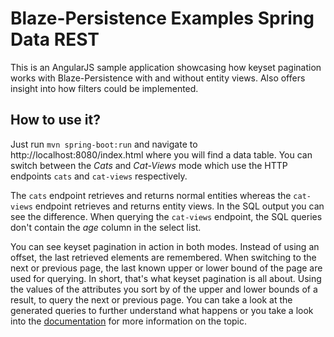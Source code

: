 Blaze-Persistence Examples Spring Data REST
==========
This is an AngularJS sample application showcasing how keyset pagination works with Blaze-Persistence
with and without entity views. Also offers insight into how filters could be implemented. 

## How to use it?

Just run `mvn spring-boot:run` and navigate to http://localhost:8080/index.html where you will find a data table.
You can switch between the *Cats* and *Cat-Views* mode which use the HTTP endpoints `cats` and `cat-views` respectively.

The `cats` endpoint retrieves and returns normal entities whereas the `cat-views` endpoint retrieves and returns entity views.
In the SQL output you can see the difference. When querying the `cat-views` endpoint, the SQL queries don't contain the *age* column in the select list.

You can see keyset pagination in action in both modes. Instead of using an offset, the last retrieved elements are remembered.
When switching to the next or previous page, the last known upper or lower bound of the page are used for querying.
In short, that's what keyset pagination is all about. Using the values of the attributes you sort by of the upper and lower bounds of a result, to query the next or previous page.
You can take a look at the generated queries to further understand what happens or you take a look into the [documentation](https://persistence.blazebit.com/documentation/core/manual/en_US/index.html#anchor-keyset-pagination) for more information on the topic.